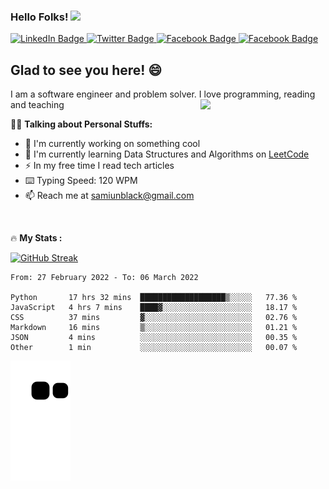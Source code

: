 ### Hello Folks! <img src="https://raw.githubusercontent.com/MartinHeinz/MartinHeinz/master/wave.gif" width="30px">
<div id="badges">
    <a href="#">
        <img src="https://img.shields.io/badge/LinkedIn-0077B5?style=for-the-badge&logo=linkedin&logoColor=white" alt="LinkedIn Badge"/>
    </a>
    <a href="#">
        <img src="https://img.shields.io/badge/Twitter-1DA1F2?style=for-the-badge&logo=twitter&logoColor=white" alt="Twitter Badge"/>
    </a>
    <a href="#">
        <img src="https://img.shields.io/badge/Facebook-1877F2?style=for-the-badge&logo=facebook&logoColor=white" alt="Facebook Badge"/>
    </a>
    <a href="#">
        <img src="https://img.shields.io/badge/Medium-12100E?style=for-the-badge&logo=medium&logoColor=white" alt="Facebook Badge"/>
    </a>
</div>


## Glad to see you here! 😄

I am a software engineer and problem solver. I love programming, reading and teaching
<img src="https://media.giphy.com/media/M9gbBd9nbDrOTu1Mqx/giphy.gif" width="200" align="right"/>

👨‍💻 **Talking about Personal Stuffs:**
- 🔭 I'm currently working on something cool
- 🚀 I'm currently learning Data Structures and Algorithms on [LeetCode](https://leetcode.com/samiunblack/)
- ⚡ In my free time I read tech articles
- ⌨️ Typing Speed: 120 WPM
- 📫 Reach me at samiunblack@gmail.com

<br>



🔥 **My Stats :**

[![GitHub Streak](http://github-readme-streak-stats.herokuapp.com?user=samiunblack&theme=github-dark)](https://git.io/streak-stats) 
<!-- [![Top Langs](https://github-readme-stats.vercel.app/api/top-langs/?username=samiunblack&theme=gotham)](https://github.com/anuraghazra/github-readme-stats)
 -->
 
<!--START_SECTION:waka-->

```text
From: 27 February 2022 - To: 06 March 2022

Python       17 hrs 32 mins  ███████████████████▒░░░░░   77.36 %
JavaScript   4 hrs 7 mins    ████▓░░░░░░░░░░░░░░░░░░░░   18.17 %
CSS          37 mins         ▓░░░░░░░░░░░░░░░░░░░░░░░░   02.76 %
Markdown     16 mins         ▒░░░░░░░░░░░░░░░░░░░░░░░░   01.21 %
JSON         4 mins          ░░░░░░░░░░░░░░░░░░░░░░░░░   00.35 %
Other        1 min           ░░░░░░░░░░░░░░░░░░░░░░░░░   00.07 %
```

<!--END_SECTION:waka-->


![Snake animation](https://github.com/rafaballerini/rafaballerini/blob/output/github-contribution-grid-snake.svg)
